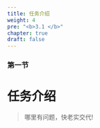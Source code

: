 ```yaml
---
title: 任务介绍
weight: 4
pre: "<b>3.1 </b>"
chapter: true
draft: false
---
```


### 第一节

# 任务介绍

> 哪里有问题，快老实交代!
